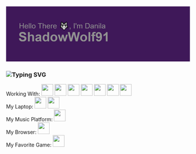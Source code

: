 ![Header](https://github.com/ShadowWolf91/ShadowWolf91/blob/main/header.png)
### ![Typing SVG](https://readme-typing-svg.herokuapp.com?color=%2336BCF7&lines=Hi+there,+I'm+a+3D+and+Unity+programmer)
Working With:
<img height="32" width="32" src="https://cdn.simpleicons.org/adobephotoshop/purple"/>
<img height="32" width="32" src="https://cdn.simpleicons.org/autodesk/purple"/>
<img height="32" width="32" src="https://cdn.simpleicons.org/blender/purple"/>
<img height="32" width="32" src="https://cdn.simpleicons.org/csharp/purple"/>
<img height="32" width="32" src="https://cdn.simpleicons.org/dotnet/purple"/>
<img height="32" width="32" src="https://cdn.simpleicons.org/unity/purple"/>
<img height="32" width="32" src="https://cdn.simpleicons.org/unrealengine/purple"/><br/>
My Laptop:
<img height="32" width="32" src="https://cdn.simpleicons.org/lenovo/purple"/>
<img height="32" width="32" src="https://cdn.simpleicons.org/thinkpad/purple"/><br/>
My Music Platform:
<a href="https://soundcloud.com/user-131706000" target="_blank"><img height="32" width="32" src="https://cdn.simpleicons.org/soundcloud/purple"/><a/><br/>
My Browser:
<img height="32" width="32" src="https://cdn.simpleicons.org/brave/purple"/><br/>
My Favorite Game:
<img height="32" width="32" src="https://cdn.simpleicons.org/undertale/purple"/><br/>
<!--
**ShadowWolf91/ShadowWolf91** is a ✨ _special_ ✨ repository because its `README.md` (this file) appears on your GitHub profile.

Here are some ideas to get you started:

- 🔭 I’m currently working on simulation in Unity
- 🌱 I’m currently learning ...
- 👯 I’m looking to collaborate on ...
- 🤔 I’m looking for help with making game
- 💬 Ask me about ...
- 📫 How to reach me: ...
- 😄 Pronouns: ...
- ⚡ Fun fact: ...
-->
